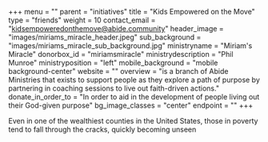 +++
menu = ""
parent = "initiatives"
title = "Kids Empowered on the Move"
type = "friends"
weight = 10
contact_email = "kidsempoweredonthemove@abide.community"
header_image = "images/miriams_miracle_header.jpeg"
sub_background = "images/miriams_miracle_sub_background.jpg"
ministryname = "Miriam's Miracle"
donorbox_id = "miriamsmiracle"
ministrydescription = "Phil Munroe"
ministryposition = "left"
mobile_background = "mobile background-center"
website = ""
overview = "is a branch of Abide Ministries that exists to support people as they explore a path of purpose by partnering in coaching sessions to live out faith-driven actions."
donate_in_order_to = "In order to aid in the development of people living out their God-given purpose"
bg_image_classes = "center"
endpoint = ""
+++

Even in one of the wealthiest counties in the United States, those in poverty tend to fall through the cracks, quickly becoming unseen 